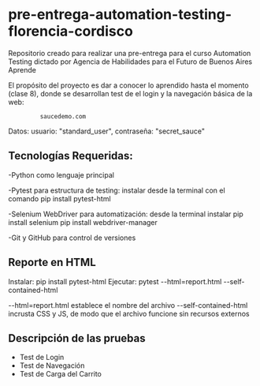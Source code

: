 # pre-entrega-automation-testing-florencia-cordisco
Repositorio creado para realizar una pre-entrega para el curso Automation Testing dictado por Agencia de Habilidades para el Futuro de Buenos Aires Aprende

El propósito del proyecto es dar a conocer lo aprendido hasta el momento (clase 8),
donde se desarrollan test de el login y la navegación básica de la web:

             saucedemo.com
Datos: usuario: "standard_user", contraseña: "secret_sauce"            

## Tecnologías Requeridas:

-Python como lenguaje principal

-Pytest para estructura de testing: instalar desde la terminal con el comando 
pip install pytest-html

-Selenium WebDriver para automatización: desde la terminal instalar 
pip install selenium
pip install webdriver-manager

-Git y GitHub para control de versiones

## Reporte en HTML
Instalar: pip install pytest-html
Ejecutar: pytest --html=report.html --self-contained-html

--html=report.html establece el nombre del archivo
--self-contained-html incrusta CSS y JS, de modo que el archivo funcione sin recursos externos

## Descripción de las pruebas 

- Test de Login
- Test de Navegación
- Test de Carga del Carrito
